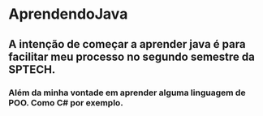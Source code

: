 # AprendendoJava

## A intenção de começar a aprender java é para facilitar meu processo no segundo semestre da SPTECH. 
### Além da minha vontade em aprender alguma linguagem de POO. Como C# por exemplo. 
